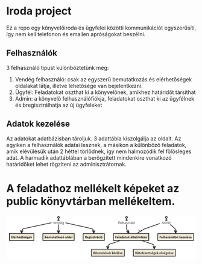 # Iroda project

Ez a repo egy könyvelőiroda és ügyfelei közötti kommunikációt egyszerűsíti, így nem kell telefonon és emailen apróságokat beszélni.

## Felhasználók

3 felhasználó típust különböztetünk meg:
1. Vendég felhasználó: csak az egyszerű bemutatkozás és elérhetőségek oldalakat látja, illetve lehetősége van bejelentkezni.
2. Ügyfél: Feladatokat oszthat ki a könyvelőnek, amikhez határidőt társíthat
3. Admin: a könyvelő felhasználófiókja, feladatokat oszthat ki az ügyfélnek és bregisztrálhatja az új ügyfeleket

## Adatok kezelése

Az adatokat adatbázisban tároljuk. 3 adattábla kiszolgálja az oldalt. Az egyiken a felhasználók adatai lesznek, a másikon a különböző feladatok, amik elévülésük után 2 héttel törlődnek, így nem halmozódik fel fölösleges adat. A harmadik adattáblában a berögzített mindenkire vonatkozó határidőket lehet rögzíteni az adminisztrátornak.

# A feladathoz mellékelt képeket az public könyvtárban mellékeltem.

![Kép felirata](public/nomnoml.png)
